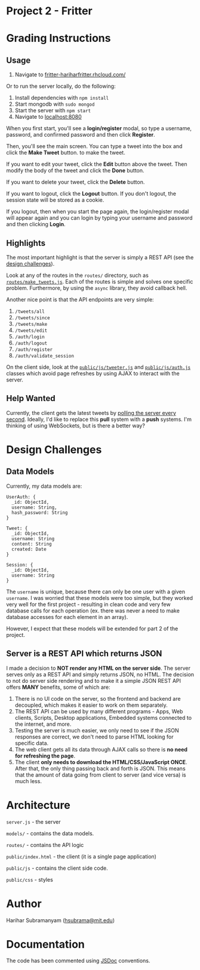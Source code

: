 Project 2 - Fritter
============

# Grading Instructions

## Usage

1. Navigate to [fritter-hariharfritter.rhcloud.com/](http://fritter-hariharfritter.rhcloud.com/)

Or to run the server locally, do the following:

1. Install dependencies with `npm install`
2. Start mongodb with `sudo mongod`
3. Start the server with `npm start`
4. Navigate to [localhost:8080](http://localhost:8080/)

When you first start, you'll see a **login/register** modal, so type a username, password, and confirmed password and then click **Register**.

Then, you'll see the main screen. You can type a tweet into the box and click the **Make Tweet** button. to make the tweet.

If you want to edit your tweet, click the **Edit** button above the tweet. Then modify the body of the tweet and click the **Done** button.

If you want to delete your tweet, click the **Delete** button.

If you want to logout, click the **Logout** button. If you don't logout, the session state will be stored as a cookie.

If you logout, then when you start the page again, the login/register modal will appear again and you can login by typing your username and password and then clicking **Login**.


## Highlights

The most important highlight is that the server is simply a REST API (see the [design challenges](https://github.com/6170-fa14/hsubrama_proj2/blob/master/README.md#server-is-a-rest-api-which-returns-json)).

Look at any of the routes in the `routes/` directory, such as [`routes/make_tweets.js`](https://github.com/6170-fa14/hsubrama_proj2/blob/master/routes/make_tweet.js). Each of the routes is simple and solves one specific problem. Furthermore, by using the `async` library, they avoid callback hell.

Another nice point is that the API endpoints are very simple:

1. `/tweets/all`
2. `/tweets/since`
3. `/tweets/make`
4. `/tweets/edit`
3. `/auth/login`
4. `/auth/logout`
5. `/auth/register`
6. `/auth/validate_session`

On the client side, look at the [`public/js/tweeter.js`](https://github.com/6170-fa14/hsubrama_proj2/blob/master/public/js/tweeter.js) and [`public/js/auth.js`](https://github.com/6170-fa14/hsubrama_proj2/blob/master/public/js/auth.js) classes which avoid page refreshes by using AJAX to interact with the server.

## Help Wanted

Currently, the client gets the latest tweets by [polling the server every second](https://github.com/6170-fa14/hsubrama_proj2/blob/master/public/js/tweet_list.js#L147). Ideally, I'd like to replace this **pull** system with a **push** systems. I'm thinking of using WebSockets, but is there a better way?

# Design Challenges

## Data Models

Currently, my data models are:

```
UserAuth: {
  _id: ObjectId,
  username: String,
  hash_password: String
}
```


```
Tweet: {
  _id: ObjectId,
  username: String
  content: String
  created: Date
}
```

```
Session: {
  _id: ObjectId,
  username: String
}
```
The `username` is unique, because there can only be one user with a given `username`. I was worried that these models were too simple, but they worked very well for the first project - resulting in clean code and very few database calls for each operation (ex. there was never a need to make database accesses for each element in an array).

However, I expect that these models will be extended for part 2 of the project.

## Server is a REST API which returns JSON

I made a decision to **NOT render any HTML on the server side**. The server serves only as a REST API and simply returns JSON, no HTML. The decision to not do server side rendering and to make it a simple JSON REST API offers **MANY** benefits, some of which are:

1. There is no UI code on the server, so the frontend and backend are decoupled, which makes it easier to work on them separately.
2. The REST API can be used by many different programs - Apps, Web clients, Scripts, Desktop applications, Embedded systems connected to the internet, and more.
3. Testing the server is much easier, we only need to see if the JSON responses are correct, we don't need to parse HTML looking for specific data.
4. The web client gets all its data through AJAX calls so there is **no need for refreshing the page**.
5. The client **only needs to download the HTML/CSS/JavaScript ONCE**. After that, the only thing passing back and forth is JSON. This means that the amount of data going from client to server (and vice versa) is much less.


# Architecture

`server.js` - the server

`models/` - contains the data models.

`routes/` - contains the API logic

`public/index.html` - the client (it is a single page application)

`public/js` - contains the client side code.

`public/css` - styles

# Author
Harihar Subramanyam (hsubrama@mit.edu)

# Documentation

The code has been commented using [JSDoc](http://usejsdoc.org/) conventions.
